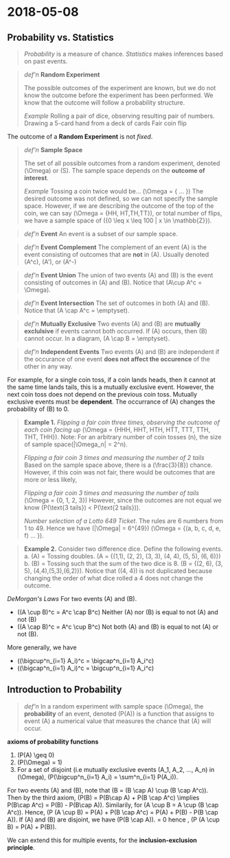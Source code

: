 # 2018-05-08

## Probability vs. Statistics

> *Probability* is a measure of chance. *Statistics* makes inferences based on past events. 

> *def'n* **Random Experiment**
> 
> The possible outcomes of the experiment are known, but we do not know the outcome before the experiment has been performed. We know that the outcome will follow a probability structure.
>
> *Example*
> Rolling a pair of dice, observing resulting pair of numbers.
> Drawing a 5-card hand from a deck of cards
> Fair coin flip

The outcome of a **Random Experiment** is not *fixed*.

> *def'n* **Sample Space**
> 
> The set of all possible outcomes from a random experiment, denoted \(\Omega\) or \(S\). The sample space depends on the **outcome of interest**.
> 
>*Example*
> Tossing a coin twice would be...
> \(\Omega = \{ ... \}\)
> The desired outcome was not defined, so we can not specify the sample space. 
> However, if we are describing the outcome of the top of the coin, we can say \(\Omega = \{HH, HT,TH,TT\}\), or total number of flips, we have a sample space of \(\{0 \leq x \leq 100 | x \in \mathbb{Z}\}\).


> *def'n* **Event**
> An event is a subset of our sample space.

> *def'n* **Event Complement**
> The complement of an event \(A\) is the event consisting of outcomes that are **not** in \(A\). Usually denoted \(A^c\), \(A'\), or \(A^-\)

> *def'n* **Event Union**
> The union of two events \(A\) and \(B\) is the event consisting of outcomes in \(A\) and \(B\). Notice that \(A\cup A^c = \Omega\).

> *def'n* **Event Intersection**
> The set of outcomes in both \(A\) and \(B\). Notice that \(A \cap A^c = \emptyset\).

> *def'n* **Mutually Exclusive**
> Two events \(A\) and \(B\) are **mutually exclulsive** if events cannot both occurred. If \(A\) occurs, then \(B\) cannot occur. In a diagram, \(A \cap B = \emptyset\).

> *def'n* **Independent Events**
> Two events \(A\) and \(B\) are independent if the occurance of one event **does not affect the occurence** of the other in any way. 

For example, for a single coin toss, if a coin lands heads, then it cannot at the same time lands tails, this is a mutually exclusive event. However, the next coin toss does not depend on the previous coin toss. Mutually exclusive events must be **dependent**. The occurrance of \(A\) changes the probability of \(B\) to 0. 

> **Example 1.**
> *Flipping a fair coin three times, observing the outcome of each coin facing up*
> \(\Omega = \{HHH, HHT, HTH, HTT, TTT, TTH, THT, THH\}\). 
> Note: For an arbitrary number of coin tosses \(n\), the size of sample space\(|\Omega_n| = 2^n\).
> 
> *Flipping a fair coin 3 times and measuring the number of 2 tails*
> Based on the sample space above, there is a \(\frac{3}{8}\) chance. However, if this coin was not fair, there would be outcomes that are more or less likely,
>
> *Flipping a fair coin 3 times and measuring the number of tails*
> \(\Omega = \{0, 1, 2, 3\}\) However, since the outcomes are not equal we know \(P(\text{3 tails}) < P(\text{2 tails})\).
> 
> *Number selection of a Lotto 649 Ticket*.
> The rules are 6 numbers from 1 to 49. Hence we have \(|\Omega| = 6^{49}\)
> \(\Omega = \{(a, b, c, d, e, f) ... \}\).


> **Example 2.**
> Consider two difference dice. Define the following events.
> a. \(A\) = Tossing doubles.
> \(A = \{(1,1), (2, 2), (3, 3), (4, 4), (5, 5), (6, 6)\}\)
> b. \(B\) = Tossing such that the sum of the two dice is 8.
> \(B = \{(2, 6), (3, 5), (4,4),(5,3),(6,2)\}\). Notice that \((4, 4)\) is not duplicated because changing the order of what dice rolled a 4 does not change the outcome. 


*DeMorgan's Laws*
For two events \(A\) and \(B\).
* \((A \cup B)^c = A^c \cap B^c\) Neither \(A\) nor \(B\) is equal to not \(A\) and not \(B\)
*  \((A \cap B)^c = A^c \cup B^c\) Not both \(A\) and \(B\) is equal to not \(A\) or not \(B\).

More generally, we have
* \((\bigcup^n_{i=1} A_i)^c = \bigcap^n_{i=1} A_i^c\)
* \((\bigcap^n_{i=1} A_i)^c = \bigcup^n_{i=1} A_i^c\)

## Introduction to Probability

> *def'n* In a random experiment with sample space \(\Omega\), the **probability** of an event, denoted \(P(A)\) is a function that assigns to event \(A\) a numerical value that measures the chance that \(A\) will occur.

**axioms of probability functions**

1. \(P(A) \geq 0\)
2. \(P(\Omega) = 1\)
3. For a set of disjoint (i.e mutually exclusive events \(A_1, A_2, ..., A_n\) in \(\Omega\), \(P(\bigcup^n_{i=1} A_i) = \sum^n_{i=1} P(A_i)\).

For two events \(A\) and \(B\), note that \(B = (B \cap A) \cup (B \cap A^c)\). Then by the third axiom, \(P(B) = P(B\cap A) + P(B \cap A^c) \implies P(B\cap A^c) = P(B) - P(B\cap A)\).
Similarily, for \(A \cup B = A \cup (B \cap A^c)\). Hence, \(P (A \cup B) = P(A) + P(B \cap A^c) = P(A) + P(B) - P(B \cap A)\). If \(A\) and \(B\) are disjoint, we have \(P(B \cap A)\). = 0 hence , \(P (A \cup B) = P(A) + P(B)\).

We can extend this for multiple events, for the **inclusion-exclusion principle**. 